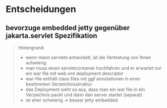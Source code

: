 # Entscheidungen

## bevorzuge embedded jetty gegenüber jakarta.servlet Spezifikation

>Hintergrund:
> 
> - wenn mann servlets entwickelt, ist die Vertestung von Ihnen schwierig
> - man muss einen servletcontainer hochfahren und er erwartet nur ein war file mit web.xml deployment descriptor
> - war-file enthält class files mit ggf annotationen in einer bestimmten Verzeichnisstruktur
> - das Deployment sieht so aus, dass man ein war file in ein Verzeichnis packt und dann den server startet (separat)
> - ist eher schwierig -> besser jetty embedded